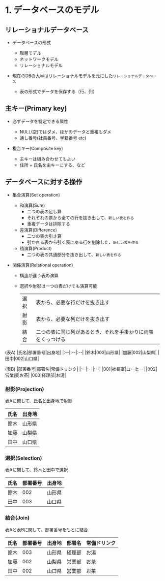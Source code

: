 # 1. データベースのモデル

## リレーショナルデータベース

* データベースの形式
  * 階層モデル
  * ネットワークモデル
  * リレーショナルモデル

* 現在のDBの大半はリレーショナルモデルを元にした`リレーショナルデータベース`
  * 表の形式でデータを保存する（行、列）

## 主キー(Primary key)

* 必ずデータを特定できる属性
  * NULL(空)ではダメ、ほかのデータと重複もダメ
  * 通し番号(社員番号、学籍番号 etc)

* 複合キー(Composite key)
  * 主キーは組み合わせてもよい
  * 住所 + 氏名を主キーにする、など

## データベースに対する操作

* 集合演算(Set operation)
  * 和演算(Sum)
    * 二つの表の足し算
    * それぞれの票から全ての行を抜き出して、`新しい表を作る`
    * 重複データは排除する
  * 差演算(Difference)
    * 二つの表の引き算
    * 引かれる表から引く表にある行を削除した、`新しい表を作る`
  * 積演算(Product)
    * 二つの表の共通部分を抜き出して、`新しい表を作る`

* 関係演算(Relational operation)
  * 構造が違う表の演算
  * 選択や射影は一つの表だけでも演算可能

    |||
    |:--|:--|
    |選択|表から、必要な行だけを抜き出す|
    |射影|表から、必要な列だけを抜き出す|
    |結合|二つの表に同じ列があるとき、それを手掛かりに両表をくっつける|

(表A)
|氏名|部署番号|出身地|
|:--|:--|:--|
|鈴木|003|山形県|
|加藤|002|山梨県|
|田中|002|山口県|

(表B)
|部署番号|部署名|常備ドリンク|
|:--|:--|:--|
|001|社長室|コーヒー|
|002|営業部|お茶|
|003|経理部|お湯|

### 射影(Projection)

表Aに関して、氏名と出身地で射影

|氏名|出身地|
|:--|:--|
|鈴木|山形県|
|加藤|山梨県|
|田中|山口県|

### 選択(Selection)

表Aに関して、鈴木と田中で選択

|氏名|部署番号|出身地|
|:--|:--|:--|
|鈴木|002|山形県|
|田中|003|山口県|

### 結合(Join)

表Aと表Bに関して、部署番号をもとに結合

|氏名|部署番号|出身地|部署名|常備ドリンク|
|:--|:--|:--|:--|:--|
|鈴木|003|山形県|経理部|お湯|
|加藤|002|山梨県|営業部|お茶|
|田中|002|山口県|営業部|お茶|